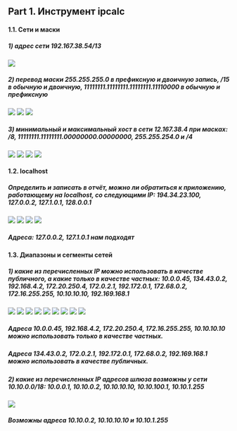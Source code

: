 ## Part 1. Инструмент **ipcalc**

#### 1.1. Сети и маски
##### 1) адрес сети *192.167.38.54/13*
![](screenshots/1_1_1.png)
##### 2) перевод маски *255.255.255.0* в префиксную и двоичную запись, */15* в обычную и двоичную, *11111111.11111111.11111111.11110000* в обычную и префиксную
![](screenshots/1_1_2.png)
![](screenshots/1_1_3.png)
![](screenshots/1_1_4.png)
##### 3) минимальный и максимальный хост в сети *12.167.38.4* при масках: */8*, *11111111.11111111.00000000.00000000*, *255.255.254.0* и */4*
![](screenshots/1_1_5.png)
![](screenshots/1_1_6.png)
![](screenshots/1_1_7.png)
![](screenshots/1_1_8.png)

#### 1.2. localhost
##### Определить и записать в отчёт, можно ли обратиться к приложению, работающему на localhost, со следующими IP: *194.34.23.100*, *127.0.0.2*, *127.1.0.1*, *128.0.0.1*
![](screenshots/1_2_1.png)
![](screenshots/1_2_2.png)
![](screenshots/1_2_3.png)
![](screenshots/1_2_4.png)
##### Адреса: *127.0.0.2*, *127.1.0.1* нам подходят
#### 1.3. Диапазоны и сегменты сетей
##### 1) какие из перечисленных IP можно использовать в качестве публичного, а какие только в качестве частных: *10.0.0.45*, *134.43.0.2*, *192.168.4.2*, *172.20.250.4*, *172.0.2.1*, *192.172.0.1*, *172.68.0.2*, *172.16.255.255*, *10.10.10.10*, *192.169.168.1*
![](screenshots/1_3_1.png)
![](screenshots/1_3_2.png)
![](screenshots/1_3_3.png)
![](screenshots/1_3_4.png)
![](screenshots/1_3_5.png)
![](screenshots/1_3_6.png)
![](screenshots/1_3_7.png)
![](screenshots/1_3_8.png)
![](screenshots/1_3_9.png)
##### Адреса 10.0.0.45, 192.168.4.2, 172.20.250.4, 172.16.255.255, 10.10.10.10 можно использовать только в качестве частных.
##### Адреса 134.43.0.2, 172.0.2.1, 192.172.0.1, 172.68.0.2, 192.169.168.1 можно использовать в качестве публичных.
##### 2) какие из перечисленных IP адресов шлюза возможны у сети *10.10.0.0/18*: *10.0.0.1*, *10.10.0.2*, *10.10.10.10*, *10.10.100.1*, *10.10.1.255*
![](screenshots/1_3_10.png)
##### Возможны адреса 10.10.0.2, 10.10.10.10 и 10.10.1.255

